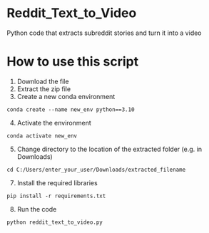 # Reddit_Text_to_Video
Python code that extracts subreddit stories and turn it into a video

# How to use this script
1. Download the file
2. Extract the zip file
3. Create a new conda environment
```
conda create --name new_env python==3.10
```
4. Activate the environment
```
conda activate new_env
```
5. Change directory to the location of the extracted folder (e.g. in Downloads)
```
cd C:/Users/enter_your_user/Downloads/extracted_filename
```
7. Install the required libraries
```
pip install -r requirements.txt
```
8. Run the code
```
python reddit_text_to_video.py
```
